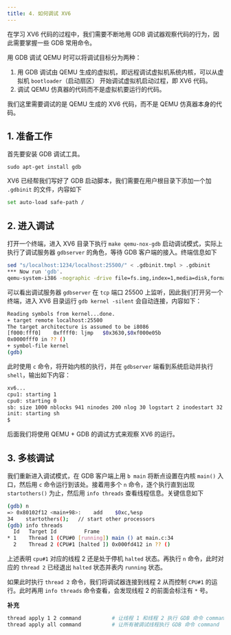 ```yaml
---
title: 4. 如何调试 XV6
---
```


在学习 XV6 代码的过程中，我们需要不断地用 GDB 调试器观察代码的行为，因此需要掌握一些 GDB 常用命令。

用 GDB 调试 QEMU 时可以将调试目标分为两种：

1. 用 GDB 调试由 QEMU 生成的虚拟机，即远程调试虚拟机系统内核，可以从虚拟机 `bootloader`（启动扇区） 开始调试虚拟机启动过程，即 XV6 代码。
2. 调试 QEMU 仿真器的代码而不是虚拟机要运行的代码。

我们这里需要调试的是 QEMU 生成的 XV6 代码，而不是 QEMU 仿真器本身的代码。

## 1. 准备工作

首先要安装 GDB 调试工具。

```shell
sudo apt-get install gdb
```

XV6 已经帮我们写好了 GDB 启动脚本，我们需要在用户根目录下添加一个加 `.gdbinit` 的文件，内容如下

```bash
set auto-load safe-path /
```

## 2. 进入调试

打开一个终端，进入 XV6 目录下执行 `make qemu-nox-gdb` 启动调试模式，实际上执行了调试服务器 `gdbserver` 的角色，等待 GDB 客户端的接入。终端信息如下

```bash
sed "s/localhost:1234/localhost:25500/" < .gdbinit.tmpl > .gdbinit
*** Now run 'gdb'.
qemu-system-i386 -nographic -drive file=fs.img,index=1,media=disk,format=raw -drive file=xv6.img,index=0,media=disk,format=raw -smp 2 -m 512  -S -gdb tcp::25500
```

可以看出调试服务器 `gdbserver` 在 `tcp` 端口 25500 上监听，因此我们打开另一个终端，进入 XV6 目录运行 `gdb kernel -silent` 会自动连接，内容如下：

```bash
Reading symbols from kernel...done.
+ target remote localhost:25500
The target architecture is assumed to be i8086
[f000:fff0]    0xffff0:	ljmp   $0x3630,$0xf000e05b
0x0000fff0 in ?? ()
+ symbol-file kernel
(gdb) 
```

此时使用 `c` 命令，将开始内核的执行，并在 `gdbserver` 端看到系统启动并执行 `shell`，输出如下内容：

```bash
xv6...
cpu1: starting 1
cpu0: starting 0
sb: size 1000 nblocks 941 ninodes 200 nlog 30 logstart 2 inodestart 32 bmap start 58
init: starting sh
$ 
```

后面我们将使用 QEMU + GDB 的调试方式来观察 XV6 的运行。

## 3. 多核调试

我们重新进入调试模式，在 GDB 客户端上用 `b main` 将断点设置在内核 `main()` 入口，然后用 `c` 命令运行到该处。接着用多个 `n` 命令，逐个执行直到出现 `startothers()` 为止，然后用 `info threads` 查看线程信息。关键信息如下

```bash
(gdb) n
=> 0x80102f12 <main+98>:	add    $0xc,%esp
34	  startothers();   // start other processors
(gdb) info threads
  Id   Target Id         Frame 
* 1    Thread 1 (CPU#0 [running]) main () at main.c:34
  2    Thread 2 (CPU#1 [halted ]) 0x000fd412 in ?? ()
```

上述表明 `cpu#1` 对应的线程 2 还是处于停机 `halted` 状态。再执行 `n` 命令，此时对应的 `thread 2` 已经退出 `halted` 状态并表内 `running` 状态。

如果此时执行 `thread 2` 命令，我们将调试器连接到线程 2 从而控制 `CPU#1` 的运行。此时再用 `info threads` 命令查看，会发现线程 2 的前面会标注有 `*` 号。

**补充**

```bash
thread apply 1 2 command          # 让线程 1 和线程 2 执行 GDB 命令 command
thread apply all command          # 让所有被调试线程执行 GDB 命令 command
```



